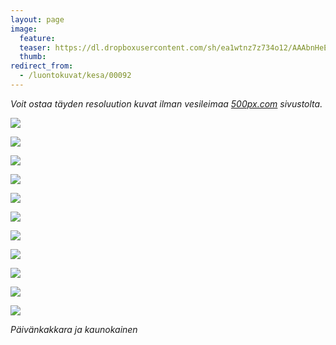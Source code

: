 ```yaml
---
layout: page
image:
  feature:
  teaser: https://dl.dropboxusercontent.com/sh/ea1wtnz7z734o12/AAAbnHeEkuZKblJP-ka5ZJjWa/luontokuvat/kes%C3%A4/5/DS23699-245px.jpg
  thumb:
redirect_from:
  - /luontokuvat/kesa/00092
---
```


*Voit ostaa täyden resoluution kuvat ilman vesileimaa [500px.com](https://500px.com/minimuutticom/galleries/daisies) sivustolta.*

[![](https://dl.dropboxusercontent.com/sh/ea1wtnz7z734o12/AAAVRX2ajFUYKKpG1bStHecUa/luontokuvat/kes%C3%A4/9/DS34029-800px.jpg)](https://dl.dropboxusercontent.com/sh/ea1wtnz7z734o12/AAChWZyh3R3L_wxYiqkpTU1qa/luontokuvat/kes%C3%A4/9/DS34029.jpg)

[![](https://dl.dropboxusercontent.com/sh/ea1wtnz7z734o12/AADutuM1ZsLuDU1AikuP0IF8a/luontokuvat/kes%C3%A4/5/DS23579-800px.jpg)](https://dl.dropboxusercontent.com/sh/ea1wtnz7z734o12/AADGhcvAKzdhJvcLCUxdhNfCa/luontokuvat/kes%C3%A4/5/DS23579.jpg)

[![](https://dl.dropboxusercontent.com/sh/ea1wtnz7z734o12/AADEcBzmvx_GhmkbYWnL2xGNa/luontokuvat/kes%C3%A4/8/DS33810-800px.jpg)](https://dl.dropboxusercontent.com/sh/ea1wtnz7z734o12/AAC9k6QxTAm5o3wM3gOcvXSXa/luontokuvat/kes%C3%A4/8/DS33810.jpg)

[![](https://dl.dropboxusercontent.com/sh/ea1wtnz7z734o12/AADYzwB6ezycH2-vu1B1kWqua/luontokuvat/kes%C3%A4/8/DS33814-800px.jpg)](https://dl.dropboxusercontent.com/sh/ea1wtnz7z734o12/AACKESrfrDypWkITsOu0ia7Sa/luontokuvat/kes%C3%A4/8/DS33814.jpg)

[![](https://dl.dropboxusercontent.com/sh/ea1wtnz7z734o12/AABKAdqIV579gv0FVB_C1Z71a/luontokuvat/kes%C3%A4/8/DS33835-800px.jpg)](https://dl.dropboxusercontent.com/sh/ea1wtnz7z734o12/AACr5tVPW4KAdoZo1GNK9EYza/luontokuvat/kes%C3%A4/8/DS33835.jpg)

[![](https://dl.dropboxusercontent.com/sh/ea1wtnz7z734o12/AACRcZvNAxEdkZ2zh02LFPmEa/luontokuvat/kes%C3%A4/9/DS33769-800px.jpg)](https://dl.dropboxusercontent.com/sh/ea1wtnz7z734o12/AABZmSKdoF9QcKaad4UwS1eIa/luontokuvat/kes%C3%A4/9/DS33769.jpg)

[![](https://dl.dropboxusercontent.com/sh/ea1wtnz7z734o12/AAA6TNaVnMPSQXC2FwXPVlbCa/luontokuvat/kes%C3%A4/9/DS33777-800px.jpg)](https://dl.dropboxusercontent.com/sh/ea1wtnz7z734o12/AAD81-lUU1PSHVD_MUZ9IfOra/luontokuvat/kes%C3%A4/9/DS33777.jpg)

[![](https://dl.dropboxusercontent.com/sh/ea1wtnz7z734o12/AACl5uOyKiaz5JwlHuG4rPSha/luontokuvat/kes%C3%A4/9/DS33776-800px.jpg)](https://dl.dropboxusercontent.com/sh/ea1wtnz7z734o12/AABLBea1ndhUuq7tGJ9DomvXa/luontokuvat/kes%C3%A4/9/DS33776.jpg)

[![](https://dl.dropboxusercontent.com/sh/ea1wtnz7z734o12/AACRWO8nxSJ4aIOvckhTdpnXa/luontokuvat/kes%C3%A4/9/DS33781-800px.jpg)](https://dl.dropboxusercontent.com/sh/ea1wtnz7z734o12/AAC92RpbQLYmcXdX7g-crLPza/luontokuvat/kes%C3%A4/9/DS33781.jpg)

[![](https://dl.dropboxusercontent.com/sh/ea1wtnz7z734o12/AACSFd-wsaoI7MQNsSM1nhsSa/luontokuvat/kes%C3%A4/8/DS33784-800px.jpg)](https://dl.dropboxusercontent.com/sh/ea1wtnz7z734o12/AAAU84nFOGX3YndSeaKyOMDza/luontokuvat/kes%C3%A4/8/DS33784.jpg)

[![](https://dl.dropboxusercontent.com/sh/ea1wtnz7z734o12/AABu8VV_KR4v196wtyIrFJqea/luontokuvat/kes%C3%A4/5/DS23699-800px.jpg)](https://dl.dropboxusercontent.com/sh/ea1wtnz7z734o12/AAAllxC-aKSs3ktvuJ_LzqoHa/luontokuvat/kes%C3%A4/5/DS23699.jpg)

*Päivänkakkara ja kaunokainen*